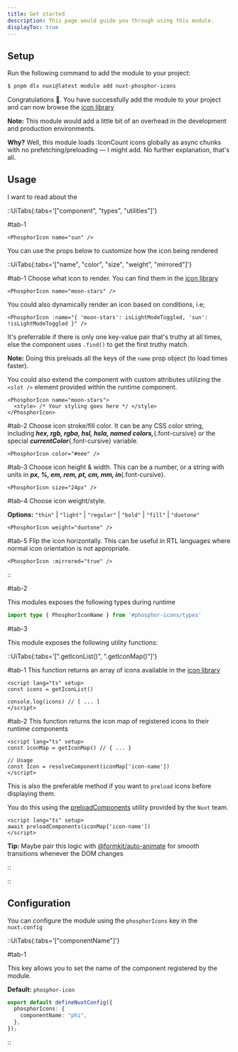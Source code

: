 ```yaml
---
title: Get started
description: This page would guide you through using this module.
displayToc: true
---
```


## Setup

Run the following command to add the module to your project:

```bash [>_]
$ pnpm dlx nuxi@latest module add nuxt-phosphor-icons
```

Congratulations 🎉. You have successfully add the module to your project and can now browse the [icon library](https://phosphoricons.com)

**Note:** This module would add a little bit of an overhead in the development and production environments.

**Why?** Well, this module loads :IconCount icons globally as async chunks with no prefetching/preloading &mdash; I might add. No further explanation, that's all.

## Usage

I want to read about the

::UiTabs{:tabs='["component", "types", "utilities"]'}

#tab-1
```vue [YourComponent]
<PhosphorIcon name="sun" />
```

You can use the props below to customize how the icon being rendered

::UiTabs{:tabs='["name", "color", "size", "weight", "mirrored"]'}

#tab-1
Choose what icon to render. You can find them in the [icon library](https://phosphor-icons.com)

```vue [YourComponent]
<PhosphorIcon name="moon-stars" />
```

You could also dynamically render an icon based on conditions, i.e;

```vue [YourComponent]
<PhosphorIcon :name="{ 'moon-stars': isLightModeToggled, 'sun': !isLightModeToggled }" />
```

It's preferrable if there is only one key-value pair that's truthy at all times, else the component uses `.find()` to get the first truthy match.

**Note:** Doing this preloads all the keys of the `name` prop object (to load times faster).

You could also extend the component with custom attributes utilizing the `<slot />` element provided within the runtime component.

```vue [YourComponent]
<PhosphorIcon name="moon-stars">
  <style> /* Your styling goes here */ </style>
</PhosphorIcon>
```

#tab-2
Choose icon stroke/fill color. It can be any CSS color string, including **_hex, rgb, rgba, hsl, hsla, named colors,_**{.font-cursive} or the special **_currentColor_**{.font-cursive} variable.

```vue
<PhosphorIcon color="#eee" />
```

#tab-3
Choose icon height & width. This can be a number, or a string with units in **_px, %, em, rem, pt, cm, mm, in_**{.font-cursive}.

```vue
<PhosphorIcon size="24px" />
```

#tab-4
Choose icon weight/style.

**Options:** `"thin"` | `"light"` | `"regular"` | `"bold"` | `"fill"` | `"duotone"`

```vue
<PhosphorIcon weight="duotone" />
```

#tab-5
Flip the icon horizontally. This can be useful in RTL languages where normal icon orientation is not appropriate.

```vue
<PhosphorIcon :mirrored="true" />
```

::

#tab-2

This modules exposes the following types during runtime

```ts
import type { PhosphorIconName } from '#phosphor-icons/types'
```

#tab-3

This module exposes the following utility functions:

::UiTabs{:tabs='[".getIconList()", ".getIconMap()"]'}

#tab-1
This function returns an array of icons available in the [icon library](https://phosphoricons.com)

```vue [YourComponent]
<script lang="ts" setup>
const icons = getIconList()

console.log(icons) // [ ... ]
</script>
```

#tab-2
This function returns the icon map of registered icons to their runtime components

```vue [YourComponent]
<script lang="ts" setup>
const iconMap = getIconMap() // { ... }

// Usage
const Icon = resolveComponent(iconMap['icon-name'])
</script>
```

This is also the preferable method if you want to `preload` icons before displaying them.

You do this using the [preloadComponents](https://nuxt.com/docs/4.x/api/utils/preload-components) utility provided by the `Nuxt` team.

```vue [YourComponent]
<script lang="ts" setup>
await preloadComponents(iconMap['icon-name'])
</script>
```

**Tip:** Maybe pair this logic with [@formkit/auto-animate](https://auto-animate.formkit.com) for smooth transitions whenever the DOM changes

::

::


## Configuration

You can configure the module using the `phosphorIcons` key in the `nuxt.config`

::UiTabs{:tabs='["componentName"]'}

#tab-1

This key allows you to set the name of the component registered by the module.

**Default:** `phosphor-icon`

```ts [nuxt.config]
export default defineNuxtConfig({
  phosphorIcons: {
    componentName: "phi",
  },
});
```

::
